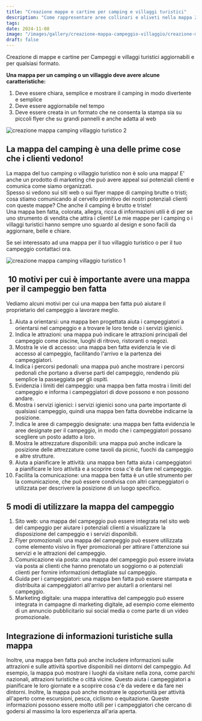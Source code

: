 ```yaml
---
title: "Creazione mappe e cartine per camping e villaggi turistici"
description: "Come rappresentare aree collinari e oliveti nella mappa 2d di un camping o di un villaggio turistico."
tags: 
date: 2024-11-08
image: "/images/gallery/creazione-mappa-campeggio-villaggio/creazione-mappa-camping-villaggio-turistico-3.jpg"
draft: false
---
```

Creazione di mappe e cartine per Campeggi e villaggi turistici aggiornabili e per qualsiasi formato.

**Una mappa per un camping o un villaggio deve avere alcune caratteristiche:**

1.  Deve essere chiara, semplice e mostrare il camping in modo divertente e semplice
2.  Deve essere aggiornabile nel tempo
3.  Deve essere creata in un formato che ne consenta la stampa sia su piccoli flyer che su grandi pannelli e anche adatta al web

![creazione mappa camping villaggio turistico 2](/images/gallery/creazione-mappa-campeggio-villaggio/creazione-mappa-camping-villaggio-turistico-2.jpg)

La mappa del camping è una delle prime cose che i clienti vedono!
-----------------------------------------------------------------

La mappa del tuo camping o villaggio turistico non è solo una mappa! E' anche un prodotto di marketing che può avere appeal sui potenziali clienti e comunica come siamo organizzati.  
Spesso si vedono sui siti web o sui flyer mappe di camping brutte o tristi; cosa stiamo comunicando al cervello primitivo dei nostri potenziali clienti con queste mappe? Che anche il camping è brutto e triste!  
Una mappa ben fatta, colorata, allegra, ricca di informazioni utili è di per se uno strumento di vendita che attira i clienti! Le mie mappe per i camping o i villaggi turistici hanno sempre uno sguardo al design e sono facili da aggiornare, belle e chiare.

Se sei interessato ad una mappa per il tuo villaggio turistico o per il tuo campeggio contattaci ora. 

![creazione mappa camping villaggio turistico 1](/images/gallery/creazione-mappa-campeggio-villaggio/creazione-mappa-camping-villaggio-turistico-1.jpg)

 10 motivi per cui è importante avere una mappa per il campeggio ben fatta
--------------------------------------------------------------------------

Vediamo alcuni motivi per cui una mappa ben fatta può aiutare il proprietario del campeggio a lavorare meglio.

1.  Aiuta a orientarsi: una mappa ben progettata aiuta i campeggiatori a orientarsi nel campeggio e a trovare le loro tende o i servizi igienici.
2.  Indica le attrazioni: una mappa può indicare le attrazioni principali del campeggio come piscine, luoghi di ritrovo, ristoranti o negozi.
3.  Mostra le vie di accesso: una mappa ben fatta evidenzia le vie di accesso al campeggio, facilitando l'arrivo e la partenza dei campeggiatori.
4.  Indica i percorsi pedonali: una mappa può anche mostrare i percorsi pedonali che portano a diverse parti del campeggio, rendendo più semplice la passeggiata per gli ospiti.
5.  Evidenzia i limiti del campeggio: una mappa ben fatta mostra i limiti del campeggio e informa i campeggiatori di dove possono e non possono andare.
6.  Mostra i servizi igienici: i servizi igienici sono una parte importante di qualsiasi campeggio, quindi una mappa ben fatta dovrebbe indicarne la posizione.
7.  Indica le aree di campeggio designate: una mappa ben fatta evidenzia le aree designate per il campeggio, in modo che i campeggiatori possano scegliere un posto adatto a loro.
8.  Mostra le attrezzature disponibili: una mappa può anche indicare la posizione delle attrezzature come tavoli da picnic, fuochi da campeggio e altre strutture.
9.  Aiuta a pianificare le attività: una mappa ben fatta aiuta i campeggiatori a pianificare le loro attività e a scoprire cosa c'è da fare nel campeggio.
10.  Facilita la comunicazione: una mappa ben fatta è un utile strumento per la comunicazione, che può essere condivisa con altri campeggiatori o utilizzata per descrivere la posizione di un luogo specifico.

5 modi di utilizzare la mappa del campeggio
-------------------------------------------

1.  Sito web: una mappa del campeggio può essere integrata nel sito web del campeggio per aiutare i potenziali clienti a visualizzare la disposizione del campeggio e i servizi disponibili.
2.  Flyer promozionali: una mappa del campeggio può essere utilizzata come elemento visivo in flyer promozionali per attirare l'attenzione sui servizi e le attrazioni del campeggio.
3.  Comunicazione via posta: una mappa del campeggio può essere inviata via posta ai clienti che hanno prenotato un soggiorno o ai potenziali clienti per fornire informazioni dettagliate sul campeggio.
4.  Guida per i campeggiatori: una mappa ben fatta può essere stampata e distribuita ai campeggiatori all'arrivo per aiutarli a orientarsi nel campeggio.
5.  Marketing digitale: una mappa interattiva del campeggio può essere integrata in campagne di marketing digitale, ad esempio come elemento di un annuncio pubblicitario sui social media o come parte di un video promozionale.

Integrazione di informazioni turistiche sulla mappa
---------------------------------------------------

Inoltre, una mappa ben fatta può anche includere informazioni sulle attrazioni e sulle attività sportive disponibili nei dintorni del campeggio. Ad esempio, la mappa può mostrare i luoghi da visitare nella zona, come parchi nazionali, attrazioni turistiche o città vicine. Questo aiuta i campeggiatori a pianificare le loro giornate e a scoprire cosa c'è da vedere e da fare nei dintorni. Inoltre, la mappa può anche mostrare le opportunità per attività all'aperto come escursioni, pesca, ciclismo o equitazione. Queste informazioni possono essere molto utili per i campeggiatori che cercano di godersi al massimo la loro esperienza all'aria aperta.